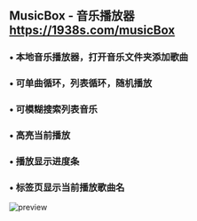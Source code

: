 ## MusicBox - 音乐播放器 https://1938s.com/musicBox

### • 本地音乐播放器，打开音乐文件夹添加歌曲

### • 可单曲循环，列表循环，随机播放
### • 可模糊搜索列表音乐
### • 高亮当前播放
### • 播放显示进度条
### • 标签页显示当前播放歌曲名

![preview](https://raw.githubusercontent.com/1938s/MusicBox/main/music-preview.png)
